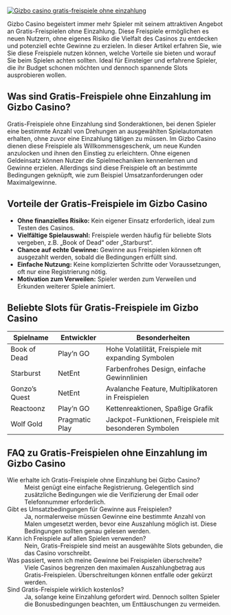 [![Gizbo casino gratis-freispiele ohne einzahlung](https://123-caf.pages.dev/gitsignup.png)](https://vrmoo.ru/Bt82HjjY)

<p>Gizbo Casino begeistert immer mehr Spieler mit seinem attraktiven Angebot an Gratis-Freispielen ohne Einzahlung. Diese Freispiele ermöglichen es neuen Nutzern, ohne eigenes Risiko die Vielfalt des Casinos zu entdecken und potenziell echte Gewinne zu erzielen. In dieser Artikel erfahren Sie, wie Sie diese Freispiele nutzen können, welche Vorteile sie bieten und worauf Sie beim Spielen achten sollten. Ideal für Einsteiger und erfahrene Spieler, die ihr Budget schonen möchten und dennoch spannende Slots ausprobieren wollen.</p>  <h2>Was sind Gratis-Freispiele ohne Einzahlung im Gizbo Casino?</h2> <p>Gratis-Freispiele ohne Einzahlung sind Sonderaktionen, bei denen Spieler eine bestimmte Anzahl von Drehungen an ausgewählten Spielautomaten erhalten, ohne zuvor eine Einzahlung tätigen zu müssen. Im Gizbo Casino dienen diese Freispiele als Willkommensgeschenk, um neue Kunden anzulocken und ihnen den Einstieg zu erleichtern. Ohne eigenen Geldeinsatz können Nutzer die Spielmechaniken kennenlernen und Gewinne erzielen. Allerdings sind diese Freispiele oft an bestimmte Bedingungen geknüpft, wie zum Beispiel Umsatzanforderungen oder Maximalgewinne.</p>  <h2>Vorteile der Gratis-Freispiele im Gizbo Casino</h2> <ul> <li><strong>Ohne finanzielles Risiko:</strong> Kein eigener Einsatz erforderlich, ideal zum Testen des Casinos.</li> <li><strong>Vielfältige Spielauswahl:</strong> Freispiele werden häufig für beliebte Slots vergeben, z.B. „Book of Dead“ oder „Starburst“.</li> <li><strong>Chance auf echte Gewinne:</strong> Gewinne aus Freispielen können oft ausgezahlt werden, sobald die Bedingungen erfüllt sind.</li> <li><strong>Einfache Nutzung:</strong> Keine komplizierten Schritte oder Voraussetzungen, oft nur eine Registrierung nötig.</li> <li><strong>Motivation zum Verweilen:</strong> Spieler werden zum Verweilen und Erkunden weiterer Spiele animiert.</li> </ul>  <h2>Beliebte Slots für Gratis-Freispiele im Gizbo Casino</h2> <table> <thead> <tr> <th>Spielname</th> <th>Entwickler</th> <th>Besonderheiten</th> </tr> </thead> <tbody> <tr> <td>Book of Dead</td> <td>Play’n GO</td> <td>Hohe Volatilität, Freispiele mit expanding Symbolen</td> </tr> <tr> <td>Starburst</td> <td>NetEnt</td> <td>Farbenfrohes Design, einfache Gewinnlinien</td> </tr> <tr> <td>Gonzo’s Quest</td> <td>NetEnt</td> <td>Avalanche Feature, Multiplikatoren in Freispielen</td> </tr> <tr> <td>Reactoonz</td> <td>Play’n GO</td> <td>Kettenreaktionen, Spaßige Grafik</td> </tr> <tr> <td>Wolf Gold</td> <td>Pragmatic Play</td> <td>Jackpot-Funktionen, Freispiele mit besonderen Symbolen</td> </tr> </tbody> </table>  <h2>FAQ zu Gratis-Freispielen ohne Einzahlung im Gizbo Casino</h2> <dl> <dt>Wie erhalte ich Gratis-Freispiele ohne Einzahlung bei Gizbo Casino?</dt> <dd>Meist genügt eine einfache Registrierung. Gelegentlich sind zusätzliche Bedingungen wie die Verifizierung der Email oder Telefonnummer erforderlich.</dd>  <dt>Gibt es Umsatzbedingungen für Gewinne aus Freispielen?</dt> <dd>Ja, normalerweise müssen Gewinne eine bestimmte Anzahl von Malen umgesetzt werden, bevor eine Auszahlung möglich ist. Diese Bedingungen sollten genau gelesen werden.</dd>  <dt>Kann ich Freispiele auf allen Spielen verwenden?</dt> <dd>Nein, Gratis-Freispiele sind meist an ausgewählte Slots gebunden, die das Casino vorschreibt.</dd>  <dt>Was passiert, wenn ich meine Gewinne bei Freispielen überschreite?</dt> <dd>Viele Casinos begrenzen den maximalen Auszahlungbetrag aus Gratis-Freispielen. Überschreitungen können entfalle oder gekürzt werden.</dd>  <dt>Sind Gratis-Freispiele wirklich kostenlos?</dt> <dd>Ja, solange keine Einzahlung gefordert wird. Dennoch sollten Spieler die Bonusbedingungen beachten, um Enttäuschungen zu vermeiden.</dd> </dl>